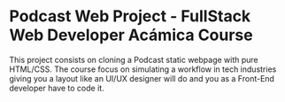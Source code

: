 # Podcast Web Project - FullStack Web Developer Acámica Course

This project consists on cloning a Podcast static webpage with pure HTML/CSS. The course focus on simulating a workflow in tech industries giving you a layout like an UI/UX designer will do and you as a Front-End developer have to code it.

